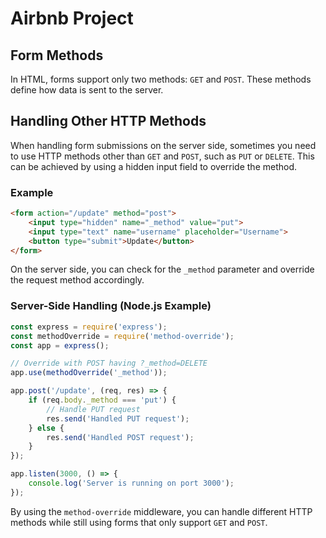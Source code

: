 # Airbnb Project

## Form Methods

In HTML, forms support only two methods: `GET` and `POST`. These methods define how data is sent to the server.

## Handling Other HTTP Methods

When handling form submissions on the server side, sometimes you need to use HTTP methods other than `GET` and `POST`, such as `PUT` or `DELETE`. This can be achieved by using a hidden input field to override the method.

### Example

```html
<form action="/update" method="post">
    <input type="hidden" name="_method" value="put">
    <input type="text" name="username" placeholder="Username">
    <button type="submit">Update</button>
</form>
```

On the server side, you can check for the `_method` parameter and override the request method accordingly.

### Server-Side Handling (Node.js Example)

```javascript
const express = require('express');
const methodOverride = require('method-override');
const app = express();

// Override with POST having ?_method=DELETE
app.use(methodOverride('_method'));

app.post('/update', (req, res) => {
    if (req.body._method === 'put') {
        // Handle PUT request
        res.send('Handled PUT request');
    } else {
        res.send('Handled POST request');
    }
});

app.listen(3000, () => {
    console.log('Server is running on port 3000');
});
```

By using the `method-override` middleware, you can handle different HTTP methods while still using forms that only support `GET` and `POST`.

